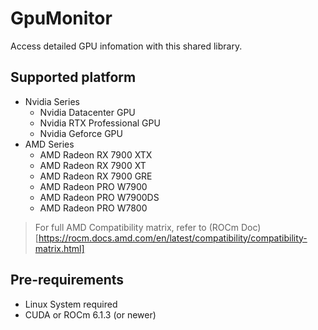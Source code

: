 # GpuMonitor
Access detailed GPU infomation with this shared library.

## Supported platform
- Nvidia Series
  - Nvidia Datacenter GPU
  - Nvidia RTX Professional GPU
  - Nvidia Geforce GPU
- AMD Series
  - AMD Radeon RX 7900 XTX
  - AMD Radeon RX 7900 XT
  - AMD Radeon RX 7900 GRE
  - AMD Radeon PRO W7900
  - AMD Radeon PRO W7900DS
  - AMD Radeon PRO W7800

> For full AMD Compatibility matrix, refer to (ROCm Doc)[https://rocm.docs.amd.com/en/latest/compatibility/compatibility-matrix.html]

## Pre-requirements
- Linux System required
- CUDA or ROCm 6.1.3 (or newer)
